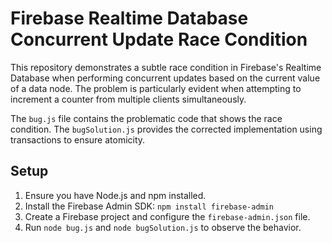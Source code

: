 # Firebase Realtime Database Concurrent Update Race Condition

This repository demonstrates a subtle race condition in Firebase's Realtime Database when performing concurrent updates based on the current value of a data node.  The problem is particularly evident when attempting to increment a counter from multiple clients simultaneously.

The `bug.js` file contains the problematic code that shows the race condition. The `bugSolution.js` provides the corrected implementation using transactions to ensure atomicity.

## Setup

1.  Ensure you have Node.js and npm installed.
2.  Install the Firebase Admin SDK: `npm install firebase-admin`
3.  Create a Firebase project and configure the `firebase-admin.json` file.
4.  Run `node bug.js` and `node bugSolution.js` to observe the behavior.